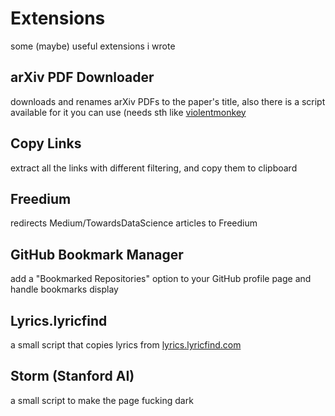# Extensions

some (maybe) useful extensions i wrote

## arXiv PDF Downloader

downloads and renames arXiv PDFs to the paper's title, also there is a script available for it you can use (needs sth like [violentmonkey](https://violentmonkey.github.io/)

## Copy Links

extract all the links with different filtering, and copy them to clipboard

## Freedium

redirects Medium/TowardsDataScience articles to Freedium

## GitHub Bookmark Manager

add a "Bookmarked Repositories" option to your GitHub profile page and handle bookmarks display

## Lyrics.lyricfind

a small script that copies lyrics from [lyrics.lyricfind.com](https://lyrics.lyricfind.com)

## Storm (Stanford AI)

a small script to make the page fucking dark
